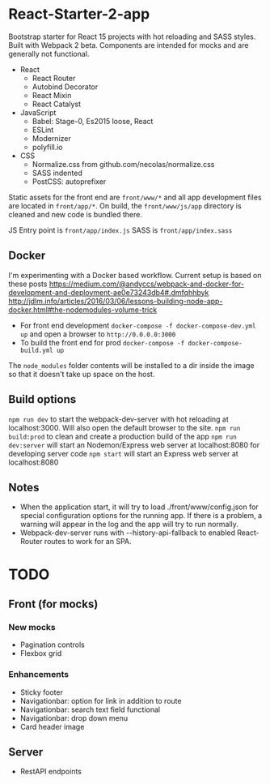 # React-Starter-2-app

Bootstrap starter for React 15 projects with hot reloading and SASS styles. Built with Webpack 2 beta. Components are intended for mocks and are generally not functional.

- React
    - React Router
    - Autobind Decorator
    - React Mixin
    - React Catalyst
- JavaScript
    - Babel: Stage-0, Es2015 loose, React
    - ESLint
    - Modernizer
    - polyfill.io
- CSS
    - Normalize.css from github.com/necolas/normalize.css
    - SASS indented
    - PostCSS: autoprefixer

Static assets for the front end are `front/www/*` and all app development files are located in `front/app/*`.
On build, the `front/www/js/app` directory is cleaned and new code is bundled there. 

JS Entry point is `front/app/index.js`
SASS is `front/app/index.sass`

## Docker

I'm experimenting with a Docker based workflow. Current setup is based on these posts
https://medium.com/@andyccs/webpack-and-docker-for-development-and-deployment-ae0e73243db4#.dmfqhhbyk
http://jdlm.info/articles/2016/03/06/lessons-building-node-app-docker.html#the-nodemodules-volume-trick

- For front end development `docker-compose -f docker-compose-dev.yml up` and open a browser to `http://0.0.0.0:3000`
- To build the front end for prod `docker-compose -f docker-compose-build.yml up`

The `node_modules` folder contents will be installed to a dir inside the image so that it doesn't take up space on the host.

## Build options

`npm run dev` to start the webpack-dev-server with hot reloading at localhost:3000. Will also open the default browser to the site.
`npm run build:prod` to clean and create a production build of the app
`npm run dev:server` will start an Nodemon/Express web server at localhost:8080 for developing server code
`npm start` will start an Express web server at localhost:8080

## Notes

- When the application start, it will try to load ./front/www/config.json for special configuration options for the running app. If there is a problem, a warning will appear in the log and the app will try to run normally.
- Webpack-dev-server runs with --history-api-fallback to enabled React-Router routes to work for an SPA.

# TODO

## Front (for mocks)

### New mocks

- Pagination controls
- Flexbox grid

### Enhancements 

- Sticky footer
- Navigationbar: option for link in addition to route
- Navigationbar: search text field functional
- Navigationbar: drop down menu
- Card header image

## Server

- RestAPI endpoints